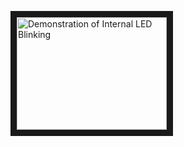 <a href="http://www.youtube.com/watch?feature=player_embedded&v=Xe242vkh8Xo&list=PLlDmQrapOPoI81cNX5rbt9q5gyuW65E6B&t=0s&index=3" target="_blank"><img src="http://img.youtube.com/vi/Xe242vkh8Xo/0.jpg" 
alt="Demonstration of Internal LED Blinking" width="240" height="180" border="10" /></a>
